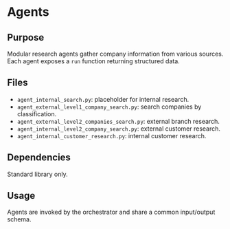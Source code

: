 # Agents

## Purpose
Modular research agents gather company information from various sources. Each
agent exposes a `run` function returning structured data.

## Files
- `agent_internal_search.py`: placeholder for internal research.
- `agent_external_level1_company_search.py`: search companies by classification.
- `agent_external_level2_companies_search.py`: external branch research.
- `agent_internal_level2_company_search.py`: external customer research.
- `agent_internal_customer_research.py`: internal customer research.

## Dependencies
Standard library only.

## Usage
Agents are invoked by the orchestrator and share a common input/output schema.
